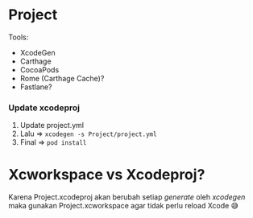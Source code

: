 # Project

Tools:
* XcodeGen
* Carthage
* CocoaPods
* Rome (Carthage Cache)?
* Fastlane?

### Update xcodeproj
1. Update project.yml
2. Lalu => ```xcodegen -s Project/project.yml```
3. Final => ```pod install```

# Xcworkspace vs Xcodeproj?
Karena Project.xcodeproj akan berubah setiap *generate* oleh *xcodegen* maka gunakan Project.xcworkspace agar tidak perlu reload Xcode 😅